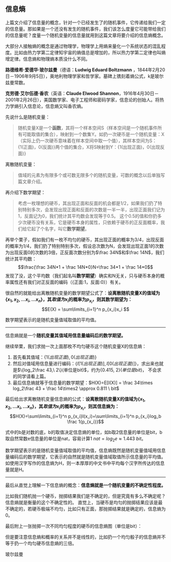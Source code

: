 ## 信息熵

上篇文介绍了信息量的概念，针对一个已经发生了的随机事件，它传递给我们一定的信息量。那如果是一个还没有发生的随机事件，我们该怎么度量它可能带给我们的信息量呢？度量一个随机变量的信息量就用到这篇文章将要介绍的信息熵概念。

大部分人接触熵的概念是通过物理学，物理学上用熵来量化一个系统状态的混乱程度。比如由热力学第二定律知宇宙的熵值总是增加的，所以热力学第二定律也叫熵增定律。信息熵和物理熵本质没什么不同。


**路德维希·爱德华·玻尔兹曼**（德语：**Ludwig Eduard Boltzmann** ，1844年2月20日－1906年9月5日），奥地利物理学家和哲学家。墓碑上镌刻着熵公式，k是玻尔兹曼常数。


**克劳德·艾尔伍德·香农**（英语：**Claude Elwood Shannon**，1916年4月30日－2001年2月26日），美国数学家、电子工程师和密码学家，信息论的创始人。将热力学熵引入信息论，信息熵又叫香农熵。


先说什么是随机变量：
> 随机变量X是一个**函数**，其将一个样本空间S（样本空间是一个随机事件所有可能取值的集合），映射到一个数集Y。如扔一次硬币是一个随机变量：X（实际上仍一次硬币意味着在样本空间中取一个值），其样本空间为S：{1(正面)，0(反面)}两个值的集合，X将S映射到Y：{1(出现正面)，0(出现反面)}

离散随机变量：
> 值域的元素为有限多个或可数无限多个的随机变量，可数的概念以后单独写篇文章介绍。

再介绍下数学期望：
> 考虑一枚理想的硬币，其出现正面和反面的机会都是1/2，如果我们扔了特别特别多次，会发现出现正面和反面的次数是一半一半，出现正面我们记为1，反面记为0，我们统计其平均数会发现等于0.5。
> 这个0.5的值和你扔多少次硬币没有关系，它是硬币本身的属性，只依赖于硬币的正反面概率，我们给它起了个名字，叫它**数学期望**。

再举个栗子，假如我们有一枚不均匀的硬币，其出现正面的概率为3/4，出现反面的概率为1/4，我们扔了特别特别多次，假设总次数为N，会发现出现正面1的次数为出现反面0的次数的3倍，正反面次数分别为$\frac 34N$和$\frac 14N$，我们统计其平均数：
$$\frac{\frac 34N*1 + \frac 14N*0}N=\frac 34*1 + \frac 14*0$$
发现了没，这个平均数（我们起名叫**数学期望**）确实和N无关，只与硬币本身的概率属性还有我们对正反面的编码（{正面:1，反面:0}）有关。

很自然的就能给出离散随机变量的数学期望公式了：**设离散随机变量X的值域为$\{x_1,x_2,...x_i,...x_n\}$，其$取值为x_i$的概率为$p_{x_i}$，则其数学期望为：**
$$E(X) = \sum\limits_{i=1}^n p_{x_i}x_i $$

数学期望表示的是随机变量值域取值的平均值。

***

信息熵就是一个**随机变量其值域用信息量编码后的数学期望。**

继续举栗，我们求抛一次上面那枚不均匀硬币这个随机变量X的信息熵：
1. 首先看其值域：$\{1(出现正面), 0(出现正面)\}$
2. 然后对值域用信息量进行编码：$\{I[1(出现正面)], I[0(出现正面)]\}$，求出来也就是$\{log_2\frac 43,\  2\}(单位是bit)$，约为$\{0.415, \ 2\}(单位是bit)$， 不会求的同学请看上篇。
3. 最后信息熵就等于信息量的数学期望：$H(X)=E[I(X)] = \frac 34\times log_2\frac 43 + \frac 14\times2 \approx 0.811 \ bit$ 

最后给出求离散随机变量信息熵的公式：**设离散随机变量X的值域为$\{x_1,x_2,...x_i,...x_n\}$，其$取值为x_i$的概率为$p_{x_i}$，则其信息熵为：**
$$H(X)=\sum\limits_{i=1}^n p_{x_i}I(x_i)=\sum\limits_{i=1}^n p_{x_i}log_b \frac 1{p_{x_i}}$$

式中的b是对数的底，b的取值决定信息熵的单位，如b取2信息量的单位是bit，b取自然常数e信息量的单位是nat，容易计算$1\ nat = log_2e\approx1.443\ bit$。

数学期望表示的是随机变量值域取值的平均值，信息熵既然是随机变量值域用信息量编码后的数学期望，它表示的自然就是随机变量值域取值所示信息量的平均值。如使用汉字写作的信息熵为H，则一本厚厚的中文书中平均每个汉字所传达的信息量就是H。


---

最后从直觉上理解一下信息熵的概念：**信息熵就是一个随机变量的不确定性程度。**

比如我们随机抛一个硬币，抛掷结果我们是不确定的，但是究竟有多么不确定呢？信息熵就是衡量的这个不确定性的。
直觉上，当硬币是均匀的抛掷结果应该是最不确定的，若硬币极端不均匀，比如只有正面，那抛掷结果就是确定的，信息熵为0。

最后附上一张抛掷一次不同均匀程度的硬币的信息熵图（单位是bit）：



但是要注意信息熵和概率的关系并不是线性的，比如扔一个均匀骰子的信息熵并不等于扔一个均匀硬币信息熵的三倍。


玻尔兹曼
